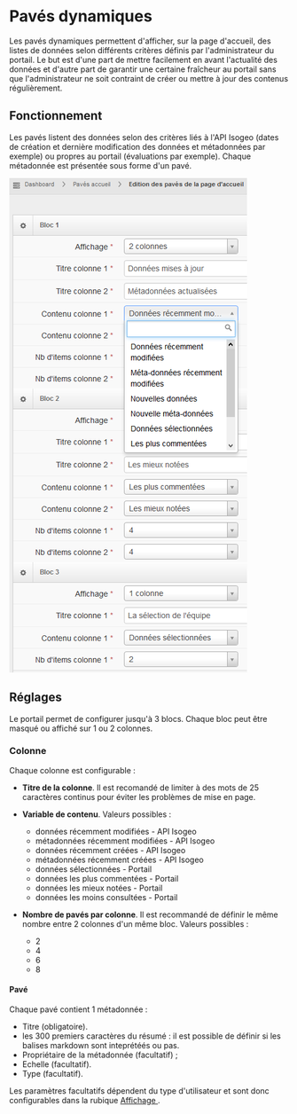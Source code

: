 # Pavés dynamiques

Les pavés dynamiques permettent d'afficher, sur la page d'accueil, des listes de données selon différents critères définis par l'administrateur du portail. Le but est d'une part de mettre facilement en avant l'actualité des données et d'autre part de garantir une certaine fraîcheur au portail sans que l'administrateur ne soit contraint de créer ou mettre à jour des contenus régulièrement.

## Fonctionnement

Les pavés listent des données selon des critères liés à l'API Isogeo \(dates de création et dernière modification des données et métadonnées par exemple\) ou propres au portail \(évaluations par exemple\). Chaque métadonnée est présentée sous forme d'un pavé.

![](/assets/back_homepage_dynamic_sections.png)

## Réglages

Le portail permet de configurer jusqu'à 3 blocs. Chaque bloc peut être masqué ou affiché sur 1 ou 2 colonnes.

### Colonne

Chaque colonne est configurable :

* **Titre de la colonne**. Il est recomandé de limiter à des mots de 25 caractères continus pour éviter les problèmes de mise en page.

* **Variable de contenu**. Valeurs possibles :

  * données récemment modifiées - API Isogeo
  * métadonnées récemment modifiées  - API Isogeo
  * données récemment créées - API Isogeo
  * métadonnées récemment créées  - API Isogeo
  * données sélectionnées - Portail
  * données les plus commentées - Portail
  * données les mieux notées - Portail
  * données les moins consultées - Portail

* **Nombre de pavés par colonne**. Il est recommandé de définir le même nombre entre 2 colonnes d'un même bloc. Valeurs possibles :

  * 2
  * 4
  * 6
  * 8

#### Pavé

Chaque pavé contient 1 métadonnée :

* Titre \(obligatoire\).
* les 300 premiers caractères du résumé  : il est possible de définir si les balises markdown sont inteprétéés ou pas.
* Propriétaire de la métadonnée \(facultatif\) ;
* Echelle \(facultatif\).
* Type \(facultatif\).

Les paramètres facultatifs dépendent du type d'utilisateur et sont donc configurables dans la rubique [Affichage
](/settings/display.md).



